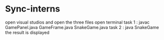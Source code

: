 # Sync-interns
open visual studios and open the three files
open terminal
task 1 : javac GamePanel.java GameFrame.java SnakeGame.java
task 2 : java SnakeGame
the result is displayed

